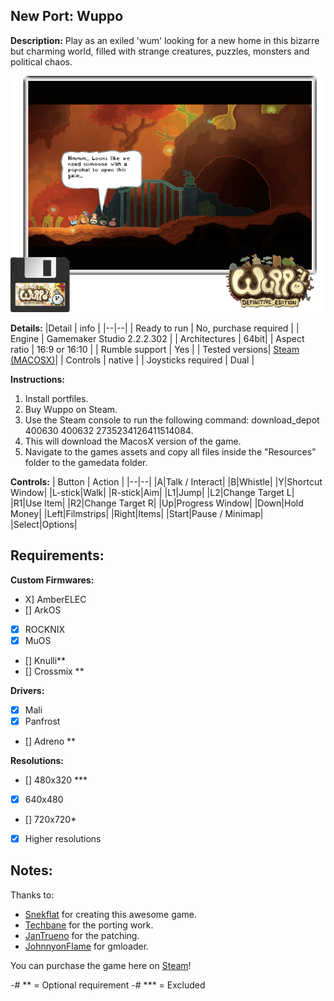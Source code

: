 ## New Port: Wuppo
**Description:** 
Play as an exiled 'wum' looking for a new home in this bizarre but charming world, filled with strange creatures, puzzles, monsters and political chaos.

![Cover Image](wuppo/wuppo/cover.png)

**Details:**
|Detail  | info |
|--|--|
| Ready to run | No, purchase required |
| Engine | Gamemaker Studio 2.2.2.302 |
| Architectures | 64bit|
| Aspect ratio | 16:9 or 16:10 |
| Rumble support | Yes |
| Tested versions| [Steam (MACOSX)](https://store.steampowered.com/app/400630/Wuppo_Definitive_Edition/)| 
| Controls | native |
| Joysticks required | Dual |


**Instructions:**
1. Install portfiles.
2. Buy Wuppo on Steam. 
3. Use the Steam console to run the following command: download_depot 400630 400632 2735234126411514084. 
4. This will download the MacosX version of the game. 
5. Navigate to the games assets and copy all files inside the "Resources" folder to the gamedata folder.

**Controls:**
| Button | Action |
|--|--| 
|A|Talk / Interact|
|B|Whistle|
|Y|Shortcut Window|
|L-stick|Walk|
|R-stick|Aim|
|L1|Jump|
|L2|Change Target L|
|R1|Use Item|
|R2|Change Target R|
|Up|Progress Window|
|Down|Hold Money|
|Left|Filmstrips|
|Right|Items|
|Start|Pause / Minimap|
|Select|Options|

## Requirements:
**Custom Firmwares:**
- X] AmberELEC
- [] ArkOS
- [x] ROCKNIX
- [x] MuOS
- [] Knulli**
- [] Crossmix **

**Drivers:** 
- [x] Mali
- [x] Panfrost
- [] Adreno **

**Resolutions:** 
- [] 480x320 ***
- [x] 640x480
- [] 720x720*
- [x] Higher resolutions 

## Notes:
Thanks to:
* [Snekflat](https://store.steampowered.com/search/?developer=snekflat) for creating this awesome game.
* [Techbane](https://portmaster.games/profile.html?porter=Techbane) for the porting work.
* [JanTrueno](https://portmaster.games/profile.html?porter=JanTrueno) for the patching.
* [JohnnyonFlame](https://portmaster.games/profile.html?porter=Johnny%20on%20Flame) for gmloader. 

You can purchase the game here on [Steam](https://store.steampowered.com/app/400630/Wuppo_Definitive_Edition/)!

-# ** = Optional requirement
-# *** = Excluded



